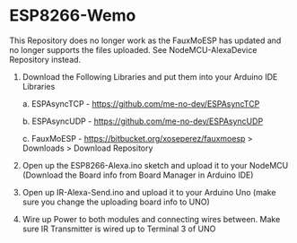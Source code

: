 # ESP8266-Wemo

This Repository does no longer work as the FauxMoESP has updated and no longer supports the files uploaded. See NodeMCU-AlexaDevice Repository instead.

1. Download the Following Libraries and put them into your Arduino IDE Libraries

    a. ESPAsyncTCP - https://github.com/me-no-dev/ESPAsyncTCP
  
    b. ESPAsyncUDP - https://github.com/me-no-dev/ESPAsyncUDP
  
    c. FauxMoESP - https://bitbucket.org/xoseperez/fauxmoesp > Downloads > Download Repository
  
 2. Open up the ESP8266-Alexa.ino sketch and upload it to your NodeMCU (Download the Board info from Board Manager in Arduino IDE)
 
 3. Open up IR-Alexa-Send.ino and upload it to your Arduino Uno (make sure you change the uploading board info to UNO)
 
 4. Wire up Power to both modules and connecting wires between. Make sure IR Transmitter is wired up to Terminal 3 of UNO
